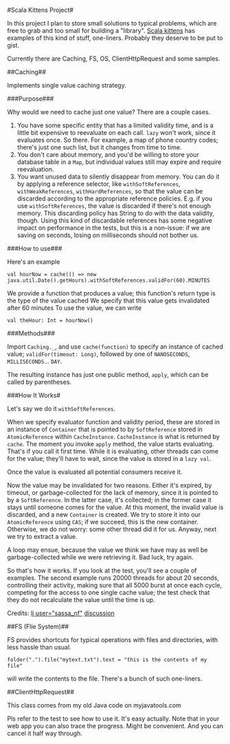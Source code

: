 #Scala Kittens Project#


In this project I plan to store small solutions to typical problems, which are free to grab and too small for building a "library".
[Scala kittens][slides] has examples of this kind of stuff, one-liners. Probably they deserve to be put to gist.

Currently there are Caching, FS, OS, ClientHttpRequest and some samples.

##Caching##

Implements single value caching strategy.

###Purpose###

Why would we need to cache just one value? There are a couple cases.

1. You have some specific entity that has a limited validity time, and is a little bit expensive to reevaluate on each call. `lazy` won't work, since it evaluates once. So there.
   For example, a map of phone country codes; there's just one such list, but it changes from time to time.
2. You don't care about memory, and you'd be willing to store your database table in a `Map`, but individual
   values still may expire and require reevaluation.
3. You want unused data to silently disappear from memory. You can do it by applying a reference selector, like
   `withSoftReferences`, `withWeakReferences`, `withHardReferences`, so that the value can be discarded according
   to the appropriate reference policies. E.g. if you use `withSoftReferences`, the value is discarded
   if there's not enough memory. This discarding policy has String to do with the data validity, though.
   Using this kind of discardable references has some negative impact on performance in the tests, but this is a non-issue: if we are saving
   on seconds, losing on milliseconds should not bother us.

###How to use###

Here's an example

    val hourNow = cache(() => new java.util.Date().getHours).withSoftReferences.validFor(60).MINUTES

We provide a function that produces a value; this function's return type is the type of the value cached
We specify that this value gets invalidated after 60 minutes
To use the value, we can write

    val theHour: Int = hourNow()

###Methods###

Import `Caching._`, and use `cache(function)` to specify an instance of cached value; `validFor(timeout: Long)`,
followed by one of `NANOSECONDS`, `MILLISECONDS`... `DAY`.

The resulting instance has just one public method, `apply`, which can be called by parentheses.

###How It Works#

Let's say we do it `withSoftReferences`.

When we specify evaluator function and validity period, these are stored in an instance of `Container` that is pointed to
by `SoftReference` stored in `AtomicReference` within `CacheInstance`. `CacheInstance` is what is returned
by `cache`. The moment you invoke `apply` method, the value starts evaluating. That's if you call it first time.
While it is evaluating, other threads can come for the value; they'll have to wait, since the value is stored in a `lazy val`.

Once the value is evaluated all potential consumers receive it.

Now the value may be invalidated for two reasons. Either it's expired, by timeout, or garbage-collected for the lack of memory,
since it is pointed to by a `SoftReference`. In the latter case, it's collected; in the former case it stays until
someone comes for the value. At this moment, the invalid value is discarded, and a new `Container` is created.
We try to store it into our `AtomicReference` using `CAS`; if we succeed, this is the new container. Otherwise,
we do not worry: some other thread did it for us. Anyway, next we try to extract a value.

A loop may ensue, because the value we think we have may as well be garbage-collected while we were retrieving it.
Bad luck, try again.

So that's how it works. If you look at the test, you'll see a couple of examples. The second example runs 20000 threads
for about 20 seconds, controlling their activity, making sure that all 5000 burst at once each cycle, competing for the access to
one single cache value; the test check that they do not recalculate the value until the time is up.

Credits: [lj user="sassa_nf"](sassa_nf.livejournal.com) [discussion](http://ivan-gandhi.livejournal.com/1974346.html)

[slides]: (https://docs.google.com/present/view?id=dc7rg5cv_76d7dpx5c5&revision=_latest&start=0&theme=blank&cwj=true&pli=1)

##FS (Flie System)##

FS provides shortcuts for typical operations with files and directories, with less hassle than usual.

    folder(".").file("mytext.txt").text = "this is the contents of my file"

will write the contents to the file. There's a bunch of such one-liners.

##ClientHttpRequest##

This class comes from my old Java code on myjavatools.com

Pls refer to the test to see how to use it. It's easy actually.
Note that in your web app you can also trace the progress. Might be convenient.
And you can cancel it half way through.